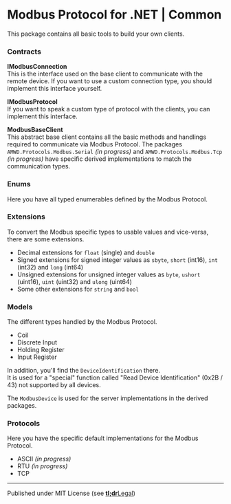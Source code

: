# Modbus Protocol for .NET | Common

This package contains all basic tools to build your own clients.

### Contracts

**IModbusConnection**    
This is the interface used on the base client to communicate with the remote device.
If you want to use a custom connection type, you should implement this interface yourself.

**IModbusProtocol**    
If you want to speak a custom type of protocol with the clients, you can implement this interface.

**ModbusBaseClient**    
This abstract base client contains all the basic methods and handlings required to communicate via Modbus Protocol.
The packages `AMWD.Protocols.Modbus.Serial` _(in progress)_ and `AMWD.Protocols.Modbus.Tcp` _(in progress)_ have specific derived implementations to match the communication types.


### Enums

Here you have all typed enumerables defined by the Modbus Protocol.


### Extensions

To convert the Modbus specific types to usable values and vice-versa, there are some extensions.

- Decimal extensions for `float` (single) and `double`
- Signed extensions for signed integer values as `sbyte`, `short` (int16), `int` (int32) and `long` (int64)
- Unsigned extensions for unsigned integer values as `byte`, `ushort` (uint16), `uint` (uint32) and `ulong` (uint64)
- Some other extensions for `string` and `bool`


### Models

The different types handled by the Modbus Protocol.

- Coil
- Discrete Input
- Holding Register
- Input Register

In addition, you'll find the `DeviceIdentification` there.    
It is used for a "special" function called "Read Device Identification" (0x2B / 43) not supported by all devices.

The `ModbusDevice` is used for the server implementations in the derived packages.


### Protocols

Here you have the specific default implementations for the Modbus Protocol.

- ASCII _(in progress)_
- RTU _(in progress)_
- TCP


---

Published under MIT License (see [**tl;dr**Legal](https://www.tldrlegal.com/license/mit-license))
